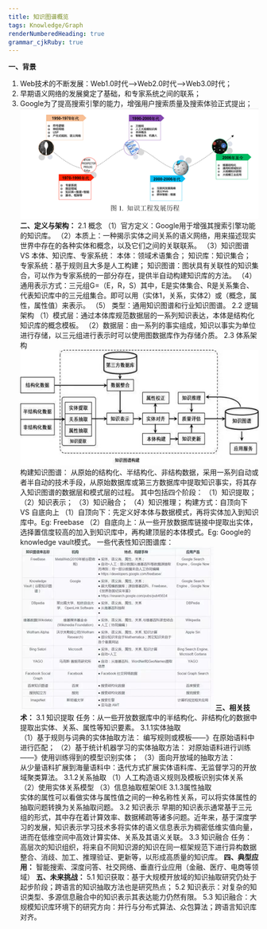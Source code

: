 ```yaml
---
title: 知识图谱概览
tags: Knowledge/Graph 
renderNumberedHeading: true
grammar_cjkRuby: true
---
```

**一、背景**
1.	Web技术的不断发展：Web1.0时代-->Web2.0时代-->Web3.0时代；
2.	早期语义网络的发展奠定了基础，和专家系统之间的联系；
3.	Google为了提高搜索引擎的能力，增强用户搜索质量及搜索体验正式提出；
![enter description here](./images/1590650829208.png)
**二、定义与架构：**
2.1 概念
（1）官方定义：Google用于增强其搜索引擎功能的知识库。
（2）本质上：一种揭示实体之间关系的语义网络，用来描述现实世界中存在的各种实体和概念，以及它们之间的关联联系。
（3）知识图谱 VS 本体、知识库、专家系统：
本体：领域术语集合；
知识库：知识集合；
专家系统：基于规则且大多是人工构建；
知识图谱：图状具有关联性的知识集合，可以作为专家系统的一部分存在，提供半自动构建知识库的方法。
（4） 通用表示方式：三元组G=（E，R，S）其中，E是实体集合、R是关系集合、 代表知识库中的三元组集合。即可以用（实体1，关系，实体2）或（概念，属性，属性值）来表示。
（5） 类型：通用知识图谱和行业知识图谱。
2.2 逻辑架构
（1）模式层：通过本体库规范数据层的一系列知识表达，本体是结构化知识库的概念模板。
（2）数据层：由一系列的事实组成，知识以事实为单位进行存储，以三元组进行表示时可以使用图数据库作为存储介质。
2.3 体系架构
![enter description here](./images/1590650977462.png)
构建知识图谱：
从原始的结构化、半结构化、非结构数据，采用一系列自动或者半自动的技术手段，从原始数据库或第三方数据库中提取知识事实，将其存入知识图谱的数据层和模式层的过程。
其中包括四个阶段：
（1）知识提取；
（2）知识表示；
（3）知识融合；
（4）知识推理；
构建方式：自顶向下 VS 自底向上
（1）自顶向下：先定义好本体与数据模式，再将实体加入到知识库中。Eg: Freebase
（2）自底向上：从一些开放数据库链接中提取出实体，选择置信度较高的加入到知识库中，再构建顶层的本体模式。Eg: Google的knowledge vault模式。
一些代表性知识图谱库：
![enter description here](./images/1590651023045.png)
**三、相关技术：**
3.1  知识提取
   任务：从一些开放数据库中的半结构化、非结构化的数据中提取出实体、关系、属性等知识要素。
  3.1.1实体抽取     
（1）基于规则与词典的实体抽取方法：
编写规则或模板——》在原始语料中进行匹配；
（2）基于统计机器学习的实体抽取方法：
对原始语料进行训练——》使用训练得到的模型识别实体；
（3）面向开放域的抽取方法：      
从少量语料扩展到海量语料中：迭代方式扩展实体语料库、无监督学习的开放域聚类算法。
3.1.2关系抽取
（1）人工构造语义规则及模板识别实体关系
（2）使用实体关系模型
（3）信息抽取框架OIE
3.1.3属性抽取       
实体的属性可以看做实体与属性值之间的一种名称性关系，可以将实体属性的抽取问题转换为关系抽取问题。 
3.2 知识表示
早期的知识表示通常基于三元组的形式，其中存在着计算效率、数据稀疏等诸多问题。近年来，基于深度学习的发展，知识表示学习技术多将实体的语义信息表示为稠密低维实值向量，进而在低维空间中高效计算实体、关系及其语义关联。
3.3 知识融合
任务：高层次的知识组织，将来自不同知识源的知识在同一框架规范下进行异构数据整合、消歧、加工、推理验证、更新等，以形成高质量的知识库。
**四、典型应用：**
 智能搜索、深度问答、社交网络、垂直行业应用（金融、医疗、电商等领域）
**五、未来挑战：**
5.1	知识获取：基于大规模开放域的知识抽取研究仍处于起步阶段；跨语言的知识抽取方法也是研究热点；
5.2 知识表示：对复杂的知识类型、多源信息融合中的知识表示其表达能力仍然有限。
5.3 知识融合：大规模知识库环境下的研究方向：并行与分布式算法、众包算法；跨语言知识库对齐。
                             
